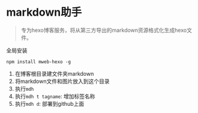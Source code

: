 # markdown助手

> 专为hexo博客服务，将从第三方导出的markdown资源格式化生成hexo文件。

全局安装

`npm install mweb-hexo -g`

1. 在博客根目录建文件夹markdown
2. 将markdown文件和图片放入到这个目录
3. 执行`mdh`
4. 执行`mdh t tagname`: 增加标签名称
5. 执行`mdh d`: 部署到github上面
